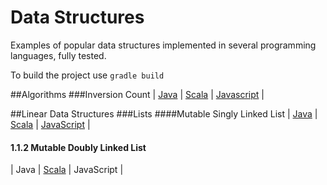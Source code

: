 # Data Structures

Examples of popular data structures implemented in several programming languages, fully tested.

To build the project use `gradle build`

##Algorithms
###Inversion Count
| [Java](src/main/java/org/zezutom/algorithms/java/sort/InversionCounter.java) | [Scala](src/main/scala/org/zezutom/algorithms/scala/sort/InversionCounter.scala) | [Javascript](src/main/js/algorithms/inversion-counter.js) |

##Linear Data Structures
###Lists
####Mutable Singly Linked List
| [Java](src/main/java/org/zezutom/datastructures/java/linear/list/MutableSinglyLinkedList.java) | [Scala](./src/main/scala/org/zezutom/datastructures/scala/linear/list/MutableSinglyLinkedList.scala) |
[JavaScript](https://github.com/zezutom/datastructures/blob/master/src/main/js/mutable-singly-linked-list.js) |

#### 1.1.2 Mutable Doubly Linked List
| Java | [Scala](./src/main/scala/org/zezutom/datastructures/scala/linear/list/MutableDoublyLinkedList.scala) |
JavaScript |
